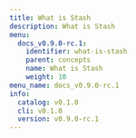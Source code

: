 ```yaml
---
title: What is Stash
description: What is Stash
menu:
  docs_v0.9.0-rc.1:
    identifier: what-is-stash
    parent: concepts
    name: What is Stash
    weight: 10
menu_name: docs_v0.9.0-rc.1
info:
  catalog: v0.1.0
  cli: v0.1.0
  version: v0.9.0-rc.1
---
```


